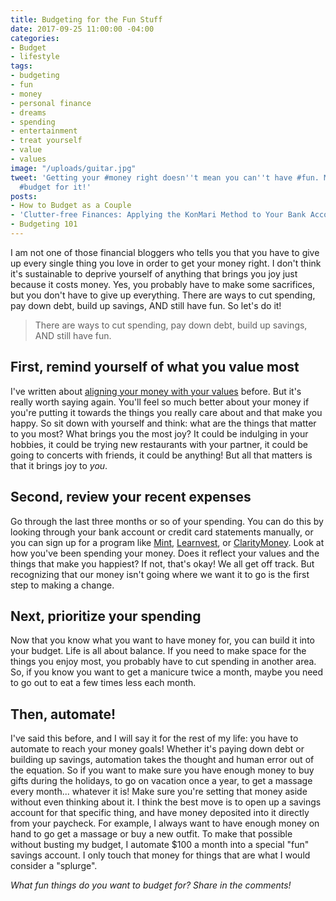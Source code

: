 ```yaml
---
title: Budgeting for the Fun Stuff
date: 2017-09-25 11:00:00 -04:00
categories:
- Budget
- lifestyle
tags:
- budgeting
- fun
- money
- personal finance
- dreams
- spending
- entertainment
- treat yourself
- value
- values
image: "/uploads/guitar.jpg"
tweet: 'Getting your #money right doesn''t mean you can''t have #fun. Make sure you
  #budget for it!'
posts:
- How to Budget as a Couple
- 'Clutter-free Finances: Applying the KonMari Method to Your Bank Account'
- Budgeting 101
---
```


I am not one of those financial bloggers who tells you that you have to give up every single thing you love in order to get your money right. I don't think it's sustainable to deprive yourself of anything that brings you joy just because it costs money. Yes, you probably have to make some sacrifices, but you don't have to give up everything. There are ways to cut spending, pay down debt, build up savings, AND still have fun. So let's do it!

> There are ways to cut spending, pay down debt, build up savings, AND still have fun.

## First, remind yourself of what you value most

I've written about [aligning your money with your values](https://www.maggiegermano.com/blog/do-your-habits-and-values-align/) before. But it's really worth saying again. You'll feel so much better about your money if you're putting it towards the things you really care about and that make you happy. So sit down with yourself and think: what are the things that matter to you most? What brings you the most joy? It could be indulging in your hobbies, it could be trying new restaurants with your partner, it could be going to concerts with friends, it could be anything! But all that matters is that it brings joy to *you*.

## Second, review your recent expenses

Go through the last three months or so of your spending. You can do this by looking through your bank account or credit card statements manually, or you can sign up for a program like [Mint](http://www.mint.com), [Learnvest](http://www.learnvest.com), or [ClarityMoney](https://claritymoney.com/). Look at how you've been spending your money. Does it reflect your values and the things that make you happiest? If not, that's okay! We all get off track. But recognizing that our money isn't going where we want it to go is the first step to making a change. 

## Next, prioritize your spending

Now that you know what you want to have money for, you can build it into your budget. Life is all about balance. If you need to make space for the things you enjoy most, you probably have to cut spending in another area. So, if you know you want to get a manicure twice a month, maybe you need to go out to eat a few times less each month. 

## Then, automate!

I've said this before, and I will say it for the rest of my life: you have to automate to reach your money goals! Whether it's paying down debt or building up savings, automation takes the thought and human error out of the equation. So if you want to make sure you have enough money to buy gifts during the holidays, to go on vacation once a year, to get a massage every month... whatever it is! Make sure you're setting that money aside without even thinking about it. I think the best move is to open up a savings account for that specific thing, and have money deposited into it directly from your paycheck. For example, I always want to have enough money on hand to go get a massage or buy a new outfit. To make that possible without busting my budget, I automate $100 a month into a special "fun" savings account. I only touch that money for things that are what I would consider a "splurge".

*What fun things do you want to budget for? Share in the comments!*